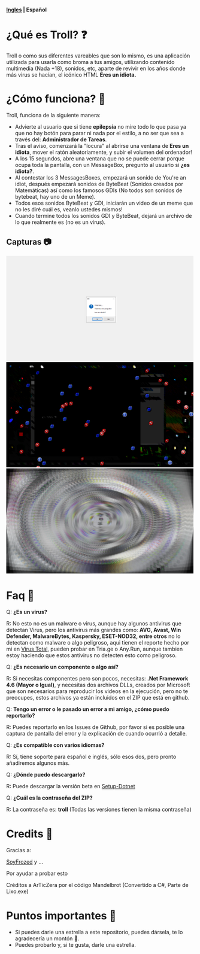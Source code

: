#### [Ingles](README.md) | Español

# ¿Qué es Troll? ❓
Troll o como sus diferentes vareables que son lo mismo, es una aplicación utilizada para usarla como broma a tus amigos, utilizando contenido multimedia (Nada +18), sonidos, etc, aparte de revivir en los años donde más virus se hacían, el icónico HTML **Eres un idiota.**

# ¿Cómo funciona? 🔧
Troll, funciona de la siguiente manera: 
* Advierte al usuario que si tiene **epilepsia** no mire todo lo que pasa ya que no hay botón para parar ni nada por el estilo, a no ser que sea a través del: **Administrador de Tareas**.
* Tras el aviso, comenzará la "locura" al abrirse una ventana de **Eres un idiota**, mover el ratón aleatoriamente, y subir el volumen del ordenador!
* A los 15 segundos, abre una ventana que no se puede cerrar porque ocupa toda la pantalla, con un MessageBox, pregunto al usuario si **¿es idiota?**.
* Al contestar los 3 MessagesBoxes, empezará un sonido de You're an idiot, después empezará sonidos de ByteBeat (Sonidos creados por Matemáticas) así como los famosos GDIs (No todos son sonidos de bytebeat, hay uno de un Meme).
* Todos esos sonidos ByteBeat y GDI, iniciarán un video de un meme que no les diré cuál es, veanlo ustedes mismos!
* Cuando termine todos los sonidos GDI y ByteBeat, dejará un archivo de lo que realmente es (no es un virus).

## Capturas 📷

<img width="500" alt="Screenshot 1" src="Screenshots/Photo 1.png"> <img width="500" alt="Screenshot 2" src="Screenshots/Photo 2.png"> 
<img width="500" alt="Screenshot 3" src="Screenshots/Photo 3.png"> 

# Faq 🤔
Q: **¿Es un virus?**

R: No esto no es un malware o virus, aunque hay algunos antivirus que detectan Virus, pero los antivirus más grandes como: **AVG, Avast, Win Defender, MalwareBytes, Kaspersky, ESET-NOD32, entre otros** no lo detectan como malware o algo peligroso, aqui tienen el reporte hecho por mi en [Virus Total](https://www.virustotal.com/gui/file/9f7b386a7184191f63b293403291719a56163552efa6f91386a060b471e129ab?nocache=1), pueden probar en Tria.ge o Any.Run, aunque tambien estoy haciendo que estos antivirus no detecten esto como peligroso.

Q: **¿Es necesario un componente o algo así?**

R: Si necesitas componentes pero son pocos, necesitas: **.Net Framework 4.6 (Mayor o Igual)**, y necesitas dos archivos DLLs, creados por Microsoft que son necesarios para reproducir los videos en la ejecución, pero no te preocupes, estos archivos ya están incluidos en el ZIP que está en github.

Q: **Tengo un error o le pasado un error a mi amigo, ¿cómo puedo reportarlo?**

R: Puedes reportarlo en los Issues de Github, por favor si es posible una captura de pantalla del error y la explicación de cuando ocurrió a detalle.

Q: **¿Es compatible con varios idiomas?**

R: Sí, tiene soporte para español e inglés, sólo esos dos, pero pronto añadiremos algunos más.

Q: **¿Dónde puedo descargarlo?**

R: Puede descargar la versión beta en [Setup-Dotnet](https://github.com/Joseantonio2354/Troll/raw/main/Setup.zip)

Q: **¿Cuál es la contraseña del ZIP?**

R: La contraseña es: **troll** (Todas las versiones tienen la misma contraseña)

# Credits 👥
Gracias a:

[SoyFrozed](https://github.com/SoyFrozed) y ...

Por ayudar a probar esto

Créditos a ArTicZera por el código Mandelbrot (Convertido a C#, Parte de Lixo.exe)

# Puntos importantes 📌
* Si puedes darle una estrella a este repositorio, puedes dársela, te lo agradecería un montón 💖.
* Puedes probarlo y, si te gusta, darle una estrella.
